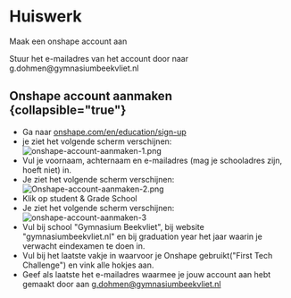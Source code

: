 # Huiswerk

<tldr>
    <p>Maak een onshape account aan</p>
    <p>Stuur het e-mailadres van het account door naar g.dohmen@gymnasiumbeekvliet.nl</p>
</tldr>

## Onshape account aanmaken {collapsible="true"}
* Ga naar [onshape.com/en/education/sign-up](https://onshape.com/en/education/sign-up)
* je ziet het volgende scherm verschijnen: ![onshape-account-aanmaken-1.png](onshape-account-aanmaken-1.png)
* Vul je voornaam, achternaam en e-mailadres (mag je schooladres zijn, hoeft niet) in.
* Je ziet het volgende scherm verschijnen: ![Onshape-account-aanmaken-2.png](Onshape-account-aanmaken-2.png)
* Klik op student & Grade School
* Je ziet het volgende scherm verschijnen: ![onshape-account-aanmaken-3](onshape-account-aanmaken-3.png)
* Vul bij school "Gymnasium Beekvliet", bij website "gymnasiumbeekvliet.nl" en bij graduation year het jaar waarin je verwacht eindexamen te doen in.
* Vul bij het laatste vakje in waarvoor je Onshape gebruikt("First Tech Challenge") en vink alle hokjes aan.
* Geef als laatste het e-mailadres waarmee je jouw account aan hebt gemaakt door aan [g.dohmen@gymnasiumbeekvliet.nl](mailto:g.dohmen@gymnasiumbeekvliet.nl)